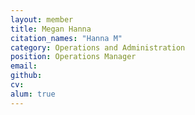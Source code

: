 ```yaml
---
layout: member
title: Megan Hanna
citation_names: "Hanna M"
category: Operations and Administration
position: Operations Manager
email:
github: 
cv:
alum: true
---
```


